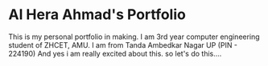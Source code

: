 # Al Hera Ahmad's Portfolio
This is my personal portfolio in making.
I am 3rd year computer engineering student of ZHCET, AMU.
I am from Tanda Ambedkar Nagar UP (PIN - 224190)
And yes i am really excited about this.
so let's do this.... 
